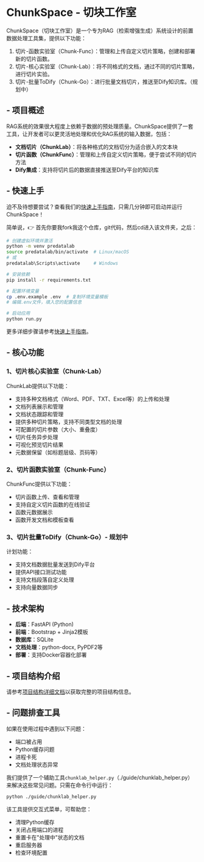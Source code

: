 # ChunkSpace - 切块工作室

ChunkSpace（切块工作室）是一个专为RAG（检索增强生成）系统设计的前置数据处理工具集，提供以下功能：

1. 切片-函数实验室（Chunk-Func）：管理和上传自定义切片策略，创建和部署新的切片函数。
2. 切片-核心实验室（Chunk-Lab）：将不同格式的文档，通过不同的切片策略，进行切片实验。
3. 切片-批量ToDify（Chunk-Go）：进行批量文档切片，推送至Dify知识库。（规划中）


## - 项目概述

RAG系统的效果很大程度上依赖于数据的预处理质量。ChunkSpace提供了一套工具，让开发者可以更灵活地处理和优化RAG系统的输入数据，包括：

- **文档切片（ChunkLab）**：将各种格式的文档切分为适合嵌入的文本块
- **切片函数（ChunkFunc）**：管理和上传自定义切片策略，便于尝试不同的切片方法
- **Dify集成**：支持将切片后的数据直接推送至Dify平台的知识库


## - 快速上手

迫不及待想要尝试？查看我们的[快速上手指南](./guide/QuickStart.md)，只需几分钟即可启动并运行ChunkSpace！

简单说，👉 首先你要我fork我这个仓库，git代码，然后cd进入该文件夹，之后：

```bash
# 创建虚拟环境并激活
python -m venv predatalab
source predatalab/bin/activate  # Linux/macOS
# 或
predatalab\Scripts\activate     # Windows

# 安装依赖
pip install -r requirements.txt

# 配置环境变量
cp .env.example .env  # 复制环境变量模板
# 编辑.env文件，填入您的配置信息

# 启动应用
python run.py
```

更多详细步骤请参考[快速上手指南](./guide/QuickStart.md)。


## - 核心功能

### 1、切片核心实验室（Chunk-Lab）

ChunkLab提供以下功能：

- 支持多种文档格式（Word、PDF、TXT、Excel等）的上传和处理
- 文档列表展示和管理
- 文档状态跟踪和管理
- 提供多种切片策略，支持不同类型文档的处理
- 可配置的切片参数（大小、重叠度）
- 切片任务异步处理
- 可视化预览切片结果
- 元数据保留（如标题层级、页码等）

### 2、切片函数实验室（Chunk-Func）

ChunkFunc提供以下功能：
- 切片函数上传、查看和管理
- 支持自定义切片函数的在线验证
- 函数元数据展示
- 函数开发文档和模板查看

### 3、切片批量ToDify（Chunk-Go）- 规划中

计划功能：
- 支持文档数据批量发送到Dify平台
- 提供API接口测试功能
- 支持文档段落自定义处理
- 支持向量数据同步


## - 技术架构

- **后端**：FastAPI (Python)
- **前端**：Bootstrap + Jinja2模板
- **数据库**：SQLite
- **文档处理**：python-docx, PyPDF2等
- **部署**：支持Docker容器化部署


## - 项目结构介绍

请参考[项目结构详细文档](./guide/Project_Structure.md)以获取完整的项目结构信息。


## - 问题排查工具

如果在使用过程中遇到以下问题：
- 端口被占用
- Python缓存问题
- 进程卡死
- 文档处理状态异常

我们提供了一个辅助工具`chunklab_helper.py`（./guide/chunklab_helper.py）来解决这些常见问题。只需在命令行中运行：

```bash
python ./guide/chunklab_helper.py
```

该工具提供交互式菜单，可帮助您：
- 清理Python缓存
- 关闭占用端口的进程
- 重置卡在"处理中"状态的文档
- 重启服务器
- 检查环境配置